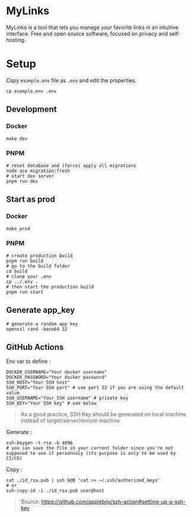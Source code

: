 # MyLinks

MyLinks is a tool that lets you manage your favorite links in an intuitive interface.
Free and open source software, focused on privacy and self-hosting.

# Setup

Copy `example.env` file as `.env` and edit the properties.

```
cp example.env .env
```

## Development

### Docker

```shell
make dev
```

### PNPM

```shell
# reset database and (force) apply all migrations
node ace migration:fresh
# start dev server
pnpm run dev
```

## Start as prod

### Docker

```shell
make prod
```

### PNPM

```shell
# create production build
pnpm run build
# go to the build folder
cd build
# clone your .env
cp ../.env .
# then start the production build
pnpm run start
```

## Generate app_key

```shell
# generate a random app key
openssl rand -base64 32
```

## GitHub Actions

Env var to define :

```shell
DOCKER_USERNAME="Your docker username"
DOCKER_PASSWORD="Your docker password"
SSH_HOST="Your SSH host"
SSH_PORT="Your SSH port" # use port 22 if you are using the default value
SSH_USERNAME="Your SSH username" # private key
SSH_KEY="Your SSH key" # see below
```

> As a good practice, SSH Key should be generated on local machine instead of target/server/remote machine

Generate :

```shell
ssh-keygen -t rsa -b 4096
# you can save the file in your current folder since you're not supposed to use it personnaly (its purpose is only to be used by CI/CD)
```

Copy :

```shell
cat ./id_rsa.pub | ssh b@B 'cat >> ~/.ssh/authorized_keys'
# or
ssh-copy-id -i ./id_rsa.pub user@host
```

> Source: https://github.com/appleboy/ssh-action#setting-up-a-ssh-key
